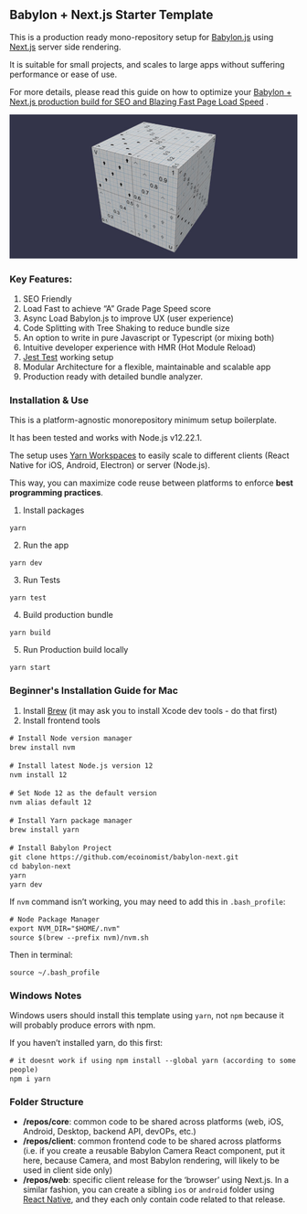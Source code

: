 ## Babylon + Next.js Starter Template

This is a production ready mono-repository setup for [Babylon.js](https://www.babylonjs.com/) using [Next.js](https://nextjs.org/) server side rendering.

It is suitable for small projects, and scales to large apps without suffering performance or ease of use.

For more details, please read this guide on how to optimize your
[Babylon + Next.js production build for SEO and Blazing Fast Page Load Speed](https://3designer.app/best/babylon-nextjs-setup)
.

![ui](./repos/web/public/images/scene.jpg)

### Key Features:

1. SEO Friendly
2. Load Fast to achieve “A” Grade Page Speed score
3. Async Load Babylon.js to improve UX (user experience)
4. Code Splitting with Tree Shaking to reduce bundle size
5. An option to write in pure Javascript or Typescript (or mixing both)
6. Intuitive developer experience with HMR (Hot Module Reload)
7. [Jest Test](https://jestjs.io/) working setup
8. Modular Architecture for a flexible, maintainable and scalable app
9. Production ready with detailed bundle analyzer.

### Installation & Use

This is a platform-agnostic monorepository minimum setup boilerplate.

It has been tested and works with Node.js v12.22.1.

The setup uses [Yarn Workspaces](https://classic.yarnpkg.com/lang/en/docs/workspaces/) to easily scale to different
clients (React Native for iOS, Android, Electron) or server (Node.js).

This way, you can maximize code reuse between platforms to enforce **best programming practices**.

1. Install packages

```shell
yarn
```

2. Run the app

```shell
yarn dev
```

3. Run Tests

```shell
yarn test
```

4. Build production bundle

```shell
yarn build
```

5. Run Production build locally

```shell
yarn start
```

### Beginner's Installation Guide for Mac

1. Install [Brew](https://brew.sh/) (it may ask you to install Xcode dev tools - do that first)
2. Install frontend tools

```shell
# Install Node version manager
brew install nvm

# Install latest Node.js version 12
nvm install 12

# Set Node 12 as the default version
nvm alias default 12

# Install Yarn package manager
brew install yarn

# Install Babylon Project
git clone https://github.com/ecoinomist/babylon-next.git
cd babylon-next
yarn
yarn dev
```

If `nvm` command isn’t working, you may need to add this in `.bash_profile`:

```
# Node Package Manager
export NVM_DIR="$HOME/.nvm"
source $(brew --prefix nvm)/nvm.sh
```

Then in terminal:

```shell
source ~/.bash_profile
```

### Windows Notes

Windows users should install this template using `yarn`, not `npm` because it will probably produce errors with npm.

If you haven’t installed yarn, do this first:

```shell
# it doesnt work if using npm install --global yarn (according to some people)
npm i yarn
```

### Folder Structure

- **/repos/core**: common code to be shared across platforms (web, iOS, Android, Desktop, backend API, devOPs, etc.)
- **/repos/client**: common frontend code to be shared across platforms (i.e. if you create a reusable Babylon Camera
  React component, put it here, because Camera, and most Babylon rendering, will likely to be used in client side only)
- **/repos/web**: specific client release for the ‘browser’ using Next.js. In a similar fashion, you can create a
  sibling `ios` or `android` folder using [React Native](https://reactnative.dev/), and they each only contain code related to that release.
